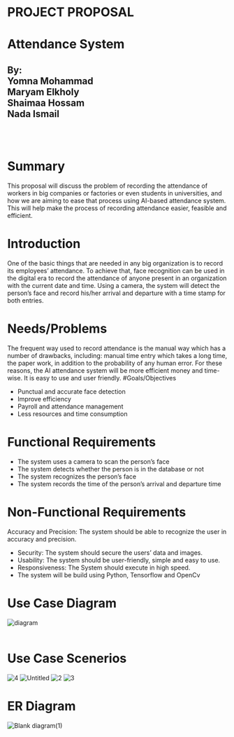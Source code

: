 # PROJECT PROPOSAL
# Attendance System
## By:<br/> Yomna Mohammad<br/> Maryam Elkholy <br/>Shaimaa Hossam <br/>Nada Ismail
<br/><br/>
# Summary
This proposal will discuss the problem of recording the attendance of workers in big companies or factories or even students in universities, and how we are aiming to ease that process using AI-based attendance system. This will help make the process of recording attendance easier, feasible and efficient.
# Introduction
One of the basic things that are needed in any big organization is to record its employees’ attendance. To achieve that, face recognition can be used in the digital era to record the attendance of anyone present in an organization with the current date and time. Using a camera, the system will detect the person’s face and record his/her arrival and departure with a time stamp for both entries.
# Needs/Problems
The frequent way used to record attendance is the manual way which has a number of drawbacks, including: manual time entry which takes a long time, the paper work, in addition to the probability of any human error. For these reasons, the AI attendance system will be more efficient money and time-wise. It is easy to use and user friendly.
#Goals/Objectives
* Punctual and accurate face detection
* Improve efficiency 
* Payroll and attendance management 
* Less resources and time consumption
# Functional Requirements
* The system uses a camera to scan the person’s face
* The system detects whether the person is in the database or not
* The system recognizes the person’s face
* The system records the time of the person’s arrival and departure time
# Non-Functional Requirements
Accuracy and Precision: The system should be able to recognize the user in accuracy and precision.
* Security: The system should secure the users’ data and images.
* Usability: The system should be user-friendly, simple and easy to use.
* Responsiveness: The System should execute in high speed.
* The system will be build using Python, Tensorflow and OpenCv
# Use Case Diagram 
![diagram](https://user-images.githubusercontent.com/40139825/115119786-78826400-9faa-11eb-99ad-78fe0e392cdb.jpeg)
<br><br>
# Use Case Scenerios
![4](https://user-images.githubusercontent.com/40139825/115119831-b2ec0100-9faa-11eb-8017-51d5d10309df.png)
![Untitled](https://user-images.githubusercontent.com/40139825/115119849-c5663a80-9faa-11eb-97c9-5b4a89007f13.png)
![2](https://user-images.githubusercontent.com/40139825/115119889-ef1f6180-9faa-11eb-91f2-424bfdcdaa03.png)
![3](https://user-images.githubusercontent.com/40139825/115119899-f8a8c980-9faa-11eb-8df4-3657cfd323e9.png)

# ER Diagram
![Blank diagram(1)](https://user-images.githubusercontent.com/40139825/115119922-170ec500-9fab-11eb-8213-855aa7393a69.jpeg)
